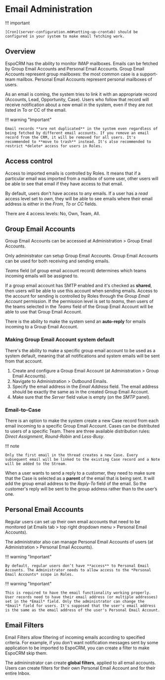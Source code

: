 # Email Administration

!!! important

    [Cron](server-configuration.md#setting-up-crontab) should be configured in your system to make email fetching work.

## Overview

EspoCRM has the ability to monitor IMAP mailboxes. Emails can be fetched by Group Email Accounts and Personal Email Accounts. Group Email Accounts represent group mailboxes: the most common case is a support-team mailbox. Personal Email Accounts represent personal mailboxes of users.

As an email is coming, the system tries to link it with an appropriate record (Accounts, Lead, Opportunity, Case). Users who follow that record will receive notification about a new email in the system, even if they are not listed in To or CC of the email.

!!! warning "Important"

    Email records **are not duplicated** in the system even regardless of being fetched by different email accounts. If you remove an email record from the CRM, it will be removed for all users. It's recommended to **move to trash** instead. It's also recommended to restrict *delete* access for users in Roles.

## Access control

Access to imported emails is controlled by Roles. It means that if a particular email was imported from a mailbox of some user, other users will be able to see that email if they have access to that email.

By default, users don't have access to any emails. If a user has a *read* access level set to *own*, they will be able to see emails where their email address is either in the *From*, *To* or *CC* fields.

There are 4 access levels: No, Own, Team, All.

## Group Email Accounts

Group Email Accounts can be accessed at Administration > Group Email Accounts.

Only administrator can setup Group Email Accounts. Group Email Accounts can be used for both receiving and sending emails.

*Teams* field (of group email account record) determines which teams incoming emails will be assigned to. 

If a group email account has SMTP enabled and it's checked as **shared**, then users will be able to use this account when sending emails. Access to the account for sending is controlled by Roles through the *Group Email Account* permission. If the permission level is set to *teams*, then users of the teams selected in the *Teams* field of the Group Email Account will be able to use that Group Email Account.

There is the ability to make the system send an **auto-reply** for emails incoming to a Group Email Account.

### Making Group Email Account system default

There's the ability to make a specific group email account to be used as a system default, meaning that all notifications and system emails will be sent from that account.

1. Create and configure a Group Email Account (at Administration > Group Email Accounts).
2. Navigate to Administration > Outbound Emails.
3. Specify the email address in the *Email Address* field. The email address should be exactly the same as in the created Group Email Account.
4. Make sure that the *Server* field value is empty (on the *SMTP* panel).

### Email-to-Case

There is an option to make the system create a new Case record from each email incoming to a specific Group Email Account. Cases can be distributed to users of a specific Team. There are three available distribution rules: *Direct Assignment*, *Round-Robin* and *Less-Busy*. 

!!! note

    Only the first email in the thread creates a new Case. Every subsequent email will be linked to the existing Case record and a Note will be added to the Stream.

When a user wants to send a reply to a customer, they need to make sure that the Case is selected as a **parent** of the email that is being sent. It will add the group email address to the *Reply-To* field of the email. So the customer's reply will be sent to the group address rather than to the user’s one.

## Personal Email Accounts

Regular users can set up their own email accounts that need to be monitored (at Emails tab > top right dropdown menu > Personal Email Accounts).

The administrator also can manage Personal Email Accounts of users (at Administration > Personal Email Accounts).

!!! warning "Important"

    By default, regular users don’t have **access** to Personal Email Accounts. The Administrator needs to allow access to the *Personal Email Accounts* scope in Roles.

!!! warning "Important"

    This is required to have the email functionality working properly. User records need to have their email address (or multiple addresses) set in the *Email* field. Only the administrator can change the *Email* field for users. It's supposed that the user's email address is the same as the email address of the user's Personal Email Account.

## Email Filters

Email Filters allow filtering of incoming emails according to specified criteria. For example, if you don't want notification messages sent by some application to be imported to EspoCRM, you can create a filter to make EspoCRM skip them.

The admininstrator can create **global filters**, applied to all email accounts. Users can create filters for their own Personal Email Account and for their entire Inbox.
